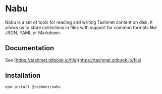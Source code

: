 # Nabu

Nabu is a set of tools for reading and writing Tashmet content on disk. It allows us to store
collections in files with support for common formats like JSON, YAML or Markdown.

## Documentation
See [https://tashmet.gitbook.io/file](https://tashmet.gitbook.io/file)

## Installation

```text
npm install @tashmet/nabu
```
